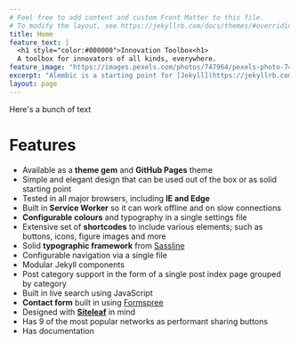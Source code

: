 ```yaml
---
# Feel free to add content and custom Front Matter to this file.
# To modify the layout, see https://jekyllrb.com/docs/themes/#overriding-theme-defaults
title: Home
feature_text: |
  <h1 style="color:#000000">Innovation Toolbox<h1>
  A toolbox for innovators of all kinds, everywhere.
feature_image: "https://images.pexels.com/photos/747964/pexels-photo-747964.jpeg?auto=compress&cs=tinysrgb&dpr=3&h=750&w=1260"
excerpt: "Alembic is a starting point for [Jekyll](https://jekyllrb.com/) projects. Rather than starting from scratch, this boilerplate is designed to get the ball rolling immediately. Install it, configure it, tweak it, push it."
layout: page
---
```

Here's a bunch of text

# Features

- Available as a **theme gem** and **GitHub Pages** theme
- Simple and elegant design that can be used out of the box or as solid starting point
- Tested in all major browsers, including **IE and Edge**
- Built in **Service Worker** so it can work offline and on slow connections
- **Configurable colours** and typography in a single settings file
- Extensive set of **shortcodes** to include various elements; such as buttons, icons, figure images and more
- Solid **typographic framework** from [Sassline](https://sassline.com/)
- Configurable navigation via a single file
- Modular Jekyll components
- Post category support in the form of a single post index page grouped by category
- Built in live search using JavaScript
- **Contact form** built in using [Formspree](https://formspree.io/)
- Designed with **[Siteleaf](https://www.siteleaf.com/)** in mind
- Has 9 of the most popular networks as performant sharing buttons
- Has documentation
